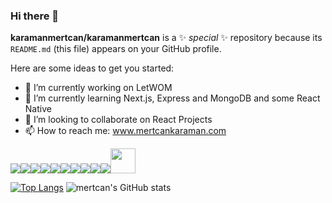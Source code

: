### Hi there 👋

**karamanmertcan/karamanmertcan** is a ✨ _special_ ✨ repository because its `README.md` (this file) appears on your GitHub profile.


Here are some ideas to get you started:

- 🔭 I’m currently working on LetWOM
- 🌱 I’m currently learning Next.js, Express and MongoDB and some React Native
- 👯 I’m looking to collaborate on React Projects
- 📫 How to reach me: www.mertcankaraman.com

<img src="https://img.icons8.com/office/40/000000/react.png"/><img src="https://img.icons8.com/color/48/000000/javascript--v1.png"/><img src="https://img.icons8.com/color/48/000000/sass.png"/><img src="https://img.icons8.com/color/48/000000/nodejs.png"/><img src="https://img.icons8.com/color/48/000000/mongodb.png"/><img src="https://img.icons8.com/color/48/000000/bootstrap.png"/><img src="https://img.icons8.com/color/48/000000/material-ui.png"/><img src="https://img.icons8.com/color/48/000000/react-native.png"/><img src="https://img.icons8.com/color/48/000000/npm.png"/><img src="https://img.icons8.com/color/48/000000/vue-js.png"/><img src="https://seeklogo.com/images/N/next-js-logo-7929BCD36F-seeklogo.com.png" style="height:40px;width:40px;"/>




[![Top Langs](https://github-readme-stats.vercel.app/api/top-langs/?username=karamanmertcan&hide=css,html)](https://github.com/karamanmertcan/github-readme-stats)
![mertcan's GitHub stats](https://github-readme-stats.vercel.app/api?username=karamanmertcan&count_private=true)




